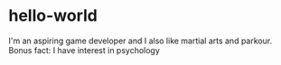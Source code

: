 # hello-world


I'm an aspiring game developer and I also like martial arts and parkour. Bonus fact: I have interest in psychology
